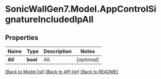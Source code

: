 # SonicWallGen7.Model.AppControlSignatureIncludedIpAll

## Properties

Name | Type | Description | Notes
------------ | ------------- | ------------- | -------------
**All** | **bool** | All. | [optional] 

[[Back to Model list]](../README.md#documentation-for-models) [[Back to API list]](../README.md#documentation-for-api-endpoints) [[Back to README]](../README.md)

